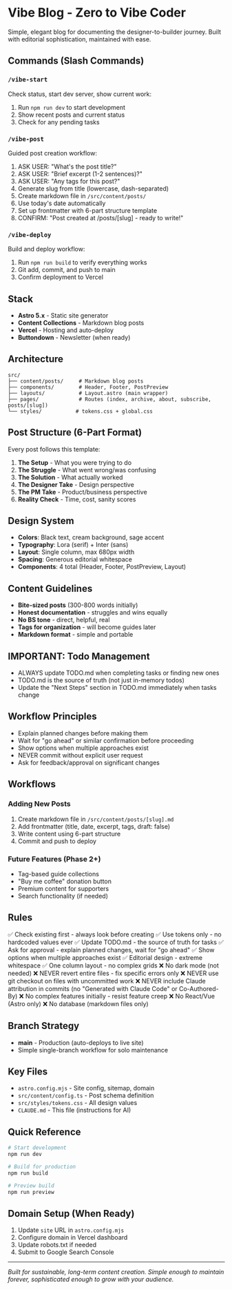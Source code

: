 # Vibe Blog - Zero to Vibe Coder

Simple, elegant blog for documenting the designer-to-builder journey. Built with editorial sophistication, maintained with ease.

## Commands (Slash Commands)

### `/vibe-start`
Check status, start dev server, show current work:
1. Run `npm run dev` to start development
2. Show recent posts and current status
3. Check for any pending tasks

### `/vibe-post` 
Guided post creation workflow:
1. ASK USER: "What's the post title?"
2. ASK USER: "Brief excerpt (1-2 sentences)?"
3. ASK USER: "Any tags for this post?"
4. Generate slug from title (lowercase, dash-separated)
5. Create markdown file in `/src/content/posts/`
6. Use today's date automatically
7. Set up frontmatter with 6-part structure template
8. CONFIRM: "Post created at /posts/[slug] - ready to write!"

### `/vibe-deploy`
Build and deploy workflow:
1. Run `npm run build` to verify everything works
2. Git add, commit, and push to main
3. Confirm deployment to Vercel

## Stack
- **Astro 5.x** - Static site generator
- **Content Collections** - Markdown blog posts
- **Vercel** - Hosting and auto-deploy
- **Buttondown** - Newsletter (when ready)

## Architecture
```
src/
├── content/posts/     # Markdown blog posts
├── components/        # Header, Footer, PostPreview
├── layouts/           # Layout.astro (main wrapper)
├── pages/             # Routes (index, archive, about, subscribe, posts/[slug])
└── styles/           # tokens.css + global.css
```

## Post Structure (6-Part Format)
Every post follows this template:
1. **The Setup** - What you were trying to do
2. **The Struggle** - What went wrong/was confusing
3. **The Solution** - What actually worked
4. **The Designer Take** - Design perspective
5. **The PM Take** - Product/business perspective  
6. **Reality Check** - Time, cost, sanity scores

## Design System
- **Colors**: Black text, cream background, sage accent
- **Typography**: Lora (serif) + Inter (sans) 
- **Layout**: Single column, max 680px width
- **Spacing**: Generous editorial whitespace
- **Components**: 4 total (Header, Footer, PostPreview, Layout)

## Content Guidelines
- **Bite-sized posts** (300-800 words initially)
- **Honest documentation** - struggles and wins equally
- **No BS tone** - direct, helpful, real
- **Tags for organization** - will become guides later
- **Markdown format** - simple and portable

## IMPORTANT: Todo Management
- ALWAYS update TODO.md when completing tasks or finding new ones
- TODO.md is the source of truth (not just in-memory todos)
- Update the "Next Steps" section in TODO.md immediately when tasks change

## Workflow Principles
- Explain planned changes before making them
- Wait for "go ahead" or similar confirmation before proceeding
- Show options when multiple approaches exist
- NEVER commit without explicit user request
- Ask for feedback/approval on significant changes

## Workflows

### Adding New Posts
1. Create markdown file in `/src/content/posts/[slug].md`
2. Add frontmatter (title, date, excerpt, tags, draft: false)
3. Write content using 6-part structure
4. Commit and push to deploy

### Future Features (Phase 2+)
- Tag-based guide collections
- "Buy me coffee" donation button  
- Premium content for supporters
- Search functionality (if needed)

## Rules
✅ Check existing first - always look before creating
✅ Use tokens only - no hardcoded values ever
✅ Update TODO.md - the source of truth for tasks
✅ Ask for approval - explain planned changes, wait for "go ahead"
✅ Show options when multiple approaches exist
✅ Editorial design - extreme whitespace
✅ One column layout - no complex grids
❌ No dark mode (not needed)
❌ NEVER revert entire files - fix specific errors only
❌ NEVER use git checkout on files with uncommitted work
❌ NEVER include Claude attribution in commits (no "Generated with Claude Code" or Co-Authored-By)
❌ No complex features initially - resist feature creep
❌ No React/Vue (Astro only)
❌ No database (markdown files only)

## Branch Strategy
- **main** - Production (auto-deploys to live site)
- Simple single-branch workflow for solo maintenance

## Key Files
- `astro.config.mjs` - Site config, sitemap, domain
- `src/content/config.ts` - Post schema definition
- `src/styles/tokens.css` - All design values
- `CLAUDE.md` - This file (instructions for AI)

## Quick Reference
```bash
# Start development
npm run dev

# Build for production  
npm run build

# Preview build
npm run preview
```

## Domain Setup (When Ready)
1. Update `site` URL in `astro.config.mjs`
2. Configure domain in Vercel dashboard
3. Update robots.txt if needed
4. Submit to Google Search Console

---

*Built for sustainable, long-term content creation. Simple enough to maintain forever, sophisticated enough to grow with your audience.*